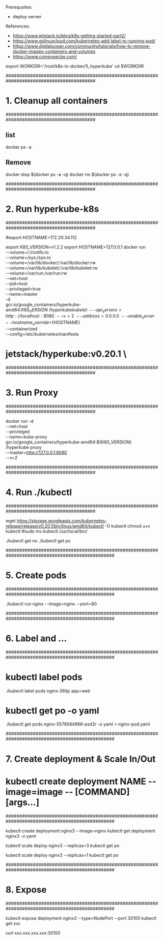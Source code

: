Prerequsites:
- deploy-server

References:
- https://www.jetstack.io/blog/k8s-getting-started-part2/
- https://www.golinuxcloud.com/kubernetes-add-label-to-running-pod/
- https://www.digitalocean.com/community/tutorials/how-to-remove-docker-images-containers-and-volumes
- https://www.composerize.com/

export WORKDIR='/root/k8s-in-docker/5_hyperkube'
cd $WORKDIR


#########################################################################################
# 1. Cleanup all containers
#########################################################################################

## list
docker ps -a

## Remove
docker stop $(docker ps -a -q)
docker rm $(docker ps -a -q)


#########################################################################################
# 2. Run hyperkube-k8s
#########################################################################################

#export HOSTNAME=172.20.34.112

export K8S_VERSION=v1.2.2
export HOSTNAME=127.0.0.1 
docker run \
    --volume=/:/rootfs:ro \
    --volume=/sys:/sys:ro \
    --volume=/var/lib/docker/:/var/lib/docker:rw \
    --volume=/var/lib/kubelet/:/var/lib/kubelet:rw \
    --volume=/var/run:/var/run:rw \
    --net=host \
    --pid=host \
    --privileged=true \
    --name=master \
    -d \
    gcr.io/google_containers/hyperkube-amd64:${K8S_VERSION} \
    /hyperkube kubelet \
        --api_servers=http://localhost:8080 \
        --v=2 \
        --address=0.0.0.0 \
        --enable_server \
        --hostname_override=${HOSTNAME} \
        --containerized \
        --config=/etc/kubernetes/manifests
#    jetstack/hyperkube:v0.20.1 \


#########################################################################################
# 3. Run Proxy
#########################################################################################

docker run -d \
   --net=host \
   --privileged \
   --name=kube-proxy \
   gcr.io/google_containers/hyperkube-amd64:${K8S_VERSION} \
   /hyperkube proxy \
        --master=http://127.0.0.1:8080 \
        --v=2


#########################################################################################
# 4. Run ./kubectl
#########################################################################################

wget https://storage.googleapis.com/kubernetes-release/release/v0.20.1/bin/linux/amd64/kubectl -O kubectl
chmod u+x kubectl
#sudo  mv kubectl /usr/local/bin/

./kubectl get no
./kubectl get po


################################################################################################
# 5. Create pods
################################################################################################
	
./kubectl run nginx --image=nginx --port=80


################################################################################################
# 6. Label and ...
################################################################################################

# kubectl label pods  <label-name>
./kubectl label pods nginx-26itp  app=web 

# kubectl get po <your-pod-name> -o yaml 
./kubectl get pods nginx-5578584966-psd2r -o yaml > nginx-pod.yaml


################################################################################################
# 7. Create deployment & Scale In/Out
# kubectl create deployment NAME --image=image -- [COMMAND] [args...]
################################################################################################

kubectl create deployment nginx3 --image=nginx
kubectl get deployment nginx3 -o yaml

kubectl scale deploy nginx3 --replicas=3
kubectl get po

kubectl scale deploy nginx3 --replicas=1
kubectl get po


################################################################################################
# 8. Expose
################################################################################################

kubectl expose deployment nginx3 --type=NodePort --port 30100
kubectl get svc

curl xxx.xxx.xxx.xxx:30100
